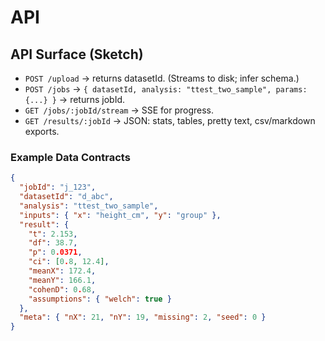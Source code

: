 # API

## API Surface (Sketch)

- `POST /upload` → returns datasetId. (Streams to disk; infer schema.)
- `POST /jobs` → `{ datasetId, analysis: "ttest_two_sample", params: {...} }` → returns jobId.
- `GET /jobs/:jobId/stream` → SSE for progress.
- `GET /results/:jobId` → JSON: stats, tables, pretty text, csv/markdown exports.

### Example Data Contracts

```json
{
  "jobId": "j_123",
  "datasetId": "d_abc",
  "analysis": "ttest_two_sample",
  "inputs": { "x": "height_cm", "y": "group" },
  "result": {
    "t": 2.153,
    "df": 38.7,
    "p": 0.0371,
    "ci": [0.8, 12.4],
    "meanX": 172.4,
    "meanY": 166.1,
    "cohenD": 0.68,
    "assumptions": { "welch": true }
  },
  "meta": { "nX": 21, "nY": 19, "missing": 2, "seed": 0 }
}
```
